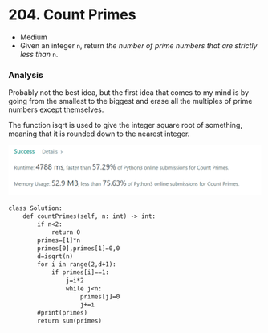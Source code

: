 # 204. Count Primes

* Medium
* Given an integer `n`, return _the number of prime numbers that are strictly less than_ `n`.

### Analysis&#x20;

Probably not the best idea, but the first idea that comes to my mind is by going from the smallest to the biggest and erase all the multiples of prime numbers except themselves.&#x20;

The function isqrt is used to give the integer square root of something, meaning that it is rounded down to the nearest integer.&#x20;

![](<../.gitbook/assets/image (25) (1).png>)

```
class Solution:
    def countPrimes(self, n: int) -> int:
        if n<2:
            return 0
        primes=[1]*n
        primes[0],primes[1]=0,0
        d=isqrt(n)
        for i in range(2,d+1):
            if primes[i]==1:
                j=i*2
                while j<n:
                    primes[j]=0
                    j+=i
        #print(primes)
        return sum(primes)
```
